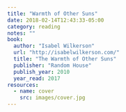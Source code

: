 ```yaml
---
title: "Warmth of Other Suns"
date: 2018-02-14T12:43:33-05:00
category: reading
notes: ""
book:
  author: "Isabel Wilkerson"
  url: "http://isabelwilkerson.com/"
  title: "The Warmth of Other Suns"
  publisher: "Random House"
  publish_year: 2010
  year_read: 2017
resources:
  - name: cover
    src: images/cover.jpg
---
```


